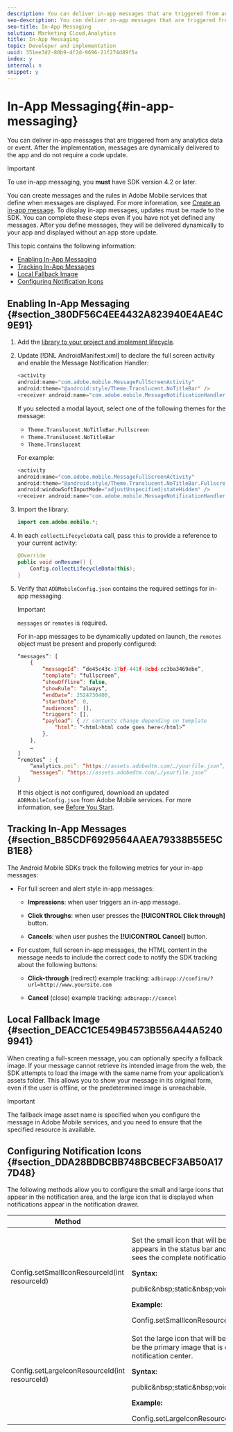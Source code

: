 ```yaml
---
description: You can deliver in-app messages that are triggered from any analytics data or event. After the implementation, messages are dynamically delivered to the app and do not require a code update.
seo-description: You can deliver in-app messages that are triggered from any analytics data or event. After the implementation, messages are dynamically delivered to the app and do not require a code update.
seo-title: In-App Messaging
solution: Marketing Cloud,Analytics
title: In-App Messaging
topic: Developer and implementation
uuid: 351ee3d2-80b9-4f2d-9696-21f274d89f5a
index: y
internal: n
snippet: y
---
```


# In-App Messaging{#in-app-messaging}

You can deliver in-app messages that are triggered from any analytics data or event. After the implementation, messages are dynamically delivered to the app and do not require a code update.

>[!IMPORTANT]
>
>To use in-app messaging, you **must** have SDK version 4.2 or later.

You can create messages and the rules in Adobe Mobile services that define when messages are displayed. For more information, see [Create an in-app message](https://marketing.adobe.com/resources/help/en_US/mobile/?f=t_in_app_message). To display in-app messages, updates must be made to the SDK. You can complete these steps even if you have not yet defined any messages. After you define messages, they will be delivered dynamically to your app and displayed without an app store update.

This topic contains the following information:

* [Enabling In-App Messaging](../../messaging-main/messaging/messaging.md#section_380DF56C4EE4432A823940E4AE4C9E91) 
* [Tracking In-App Messages](../../messaging-main/messaging/messaging.md#section_B85CDF6929564AAEA79338B55E5CB1E8) 
* [Local Fallback Image](../../messaging-main/messaging/messaging.md#section_DEACC1CE549B4573B556A44A52409941) 
* [Configuring Notification Icons](../../messaging-main/messaging/messaging.md#section_DDA28BDBCBB748BCBECF3AB50A177D48)

## Enabling In-App Messaging {#section_380DF56C4EE4432A823940E4AE4C9E91}

1. Add the [library to your project and implement lifecycle](../../getting-started/dev-qs.md#concept_13176B6E37F547D6935E37125F457972). 
1. Update [!DNL AndroidManifest.xml] to declare the full screen activity and enable the Message Notification Handler:

   ```java
   <activity  
   android:name="com.adobe.mobile.MessageFullScreenActivity"  
   android:theme="@android:style/Theme.Translucent.NoTitleBar" /> 
   <receiver android:name="com.adobe.mobile.MessageNotificationHandler" />
   ```

   If you selected a modal layout, select one of the following themes for the message:

    * `Theme.Translucent.NoTitleBar.Fullscreen` 
    * `Theme.Translucent.NoTitleBar` 
    * `Theme.Translucent`

   For example: 

   ```java
   <activity 
   android:name="com.adobe.mobile.MessageFullScreenActivity" 
   android:theme="@android:style/Theme.Translucent.NoTitleBar.Fullscreen" 
   android:windowSoftInputMode="adjustUnspecified|stateHidden" /> 
   <receiver android:name="com.adobe.mobile.MessageNotificationHandler" />
   ```

1. Import the library: 

   ```java
   import com.adobe.mobile.*;
   ```

1. In each `collectLifecycleData` call, pass `this` to provide a reference to your current activity: 

   ```java
   @Override 
   public void onResume() { 
       Config.collectLifecycleData(this); 
   }
   ```

1. Verify that `ADBMobileConfig.json` contains the required settings for in-app messaging.

   >[!IMPORTANT]
   >
   >`messages` or `remotes` is required.

   For in-app messages to be dynamically updated on launch, the `remotes` object must be present and properly configured: 

   ```js
   “messages”: [ 
       { 
           “messageId”: “de45c43c-37bf-441f-8cbd-cc3ba3469ebe”, 
           “template”: “fullscreen”, 
           “showOffline”: false, 
           “showRule”: “always”, 
           “endDate”: 2524730400, 
           “startDate”: 0, 
           “audiences”: [], 
           “triggers”: [], 
           “payload”: { // contents change depending on template 
               “html”: “<html>html code goes here</html>” 
           }, 
       }, 
       … 
   ] 
   “remotes” : { 
       “analytics.poi”: “https://assets.adobedtm.com/…/yourfile.json”, 
       “messages”: “https://assets.adobedtm.com/…/yourfile.json” 
   }
   ```

   If this object is not configured, download an updated `ADBMobileConfig.json` from Adobe Mobile services. For more information, see [Before You Start](../../getting-started/requirements.md#concept_2FA4E790CA1646FFB44488CF017821DE).

## Tracking In-App Messages {#section_B85CDF6929564AAEA79338B55E5CB1E8}

The Android Mobile SDKs track the following metrics for your in-app messages:

* For full screen and alert style in-app messages:

    * **Impressions**: when user triggers an in-app message. 
    * **Click throughs**: when user presses the **[!UICONTROL Click through]** button. 
    
    * **Cancels**: when user pushes the **[!UICONTROL Cancel]** button.

* For custom, full screen in-app messages, the HTML content in the message needs to include the correct code to notify the SDK tracking about the following buttons:

    * **Click-through** (redirect) example tracking: `adbinapp://confirm/?url=http://www.yoursite.com` 
    
    * **Cancel** (close) example tracking: `adbinapp://cancel`

## Local Fallback Image {#section_DEACC1CE549B4573B556A44A52409941}

When creating a full-screen message, you can optionally specify a fallback image. If your message cannot retrieve its intended image from the web, the SDK attempts to load the image with the same name from your application’s assets folder. This allows you to show your message in its original form, even if the user is offline, or the predetermined image is unreachable.

>[!IMPORTANT]
>
>The fallback image asset name is specified when you configure the message in Adobe Mobile services, and you need to ensure that the specified resource is available.

## Configuring Notification Icons {#section_DDA28BDBCBB748BCBECF3AB50A177D48}

The following methods allow you to configure the small and large icons that appear in the notification area, and the large icon that is displayed when notifications appear in the notification drawer. 

<table id="table_AD6469D4C9024D99A6D7EDD830112285"> 
 <thead> 
  <tr> 
   <th colname="col1" class="entry"> Method </th> 
   <th colname="col2" class="entry"> Description </th> 
  </tr> 
 </thead>
 <tbody> 
  <tr> 
   <td colname="col1"> <span class="codeph"> Config.setSmallIconResourceId(int resourceId) </span> </td> 
   <td colname="col2"> <p>Set the small icon that will be used for notifications that are created by the SDK. This icon appears in the status bar and is the secondary image that is displayed shown when the user sees the complete notification in the notification center. </p> <p> <b>Syntax:</b> </p> 
    <codeblock class="syntax java">
      public&amp;nbsp;static&amp;nbsp;void&amp;nbsp;setSmallIconResourceId(final&amp;nbsp;int&amp;nbsp;resourceId); 
    </codeblock> <p> <b>Example:</b> </p> 
    <codeblock class="syntax java">
      Config.setSmallIconResourceId(R.drawable.appIcon); 
    </codeblock> </td> 
  </tr> 
  <tr> 
   <td colname="col1"> <span class="codeph"> Config.setLargeIconResourceId(int resourceId) </span> </td> 
   <td colname="col2"> <p>Set the large icon that will be used for notifications that are created by the SDK. This icon will be the primary image that is displayed when the user sees the complete notification in the notification center. </p> <p> <b>Syntax:</b> </p> 
    <codeblock class="syntax java">
      public&amp;nbsp;static&amp;nbsp;void&amp;nbsp;setLargeIconResourceId(final&amp;nbsp;int&amp;nbsp;resourceId); 
    </codeblock> <p> <b>Example:</b> </p> 
    <codeblock class="syntax java">
      Config.setLargeIconResourceId(R.drawable.appIcon); 
    </codeblock> </td> 
  </tr> 
 </tbody> 
</table>

